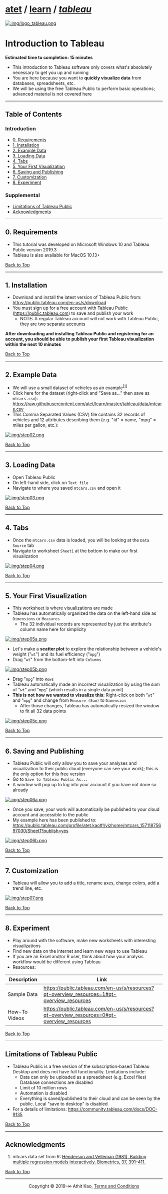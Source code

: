 # [atet](https://github.com/atet) / [learn](https://github.com/atet/learn/blob/master/README.md#atet--learn) / [**_tableau_**](https://github.com/atet/learn/blob/master/tableau/README.md#atet--learn--tableau)

[![.img/logo_tableau.png](.img/logo_tableau.png)](#nolink)

# Introduction to Tableau

**Estimated time to completion: 15 minutes**

* This introduction to Tableau software only covers what's absolutely necessary to get you up and running
* You are here because you want to **quickly visualize data** from databases, spreadsheets, etc.
* We will be using the free Tableau Public to perform basic operations; advanced material is not covered here

--------------------------------------------------------------------------------------------------

## Table of Contents

### Introduction

* [0. Requirements](#0-requirements)
* [1. Installation](#1-installation)
* [2. Example Data](#2-example-data)
* [3. Loading Data](#3-loading-data)
* [4. Tabs](#4-tabs)
* [5. Your First Visualization](#5-your-first-visualization)
* [6. Saving and Publishing](#6-saving-and-publishing)
* [7. Customization](#7-customization)
* [8. Experiment](#8-experiment)

### Supplemental

* [Limitations of Tableau Public](#limitations-of-tableau-public)
* [Acknowledgments](#acknowledgments)

--------------------------------------------------------------------------------------------------

## 0. Requirements

* This tutorial was developed on Microsoft Windows 10 and Tableau Public version 2019.3
* Tableau is also available for MacOS 10.13+

[Back to Top](#table-of-contents)

--------------------------------------------------------------------------------------------------

## 1. Installation

* Download and install the latest version of Tableau Public from: <a href="https://public.tableau.com/en-us/s/download" target="_blank">https://public.tableau.com/en-us/s/download</a>
* You must sign up for a free account with Tableau Public (<a href="https://public.tableau.com" target="_blank">https://public.tableau.com</a>) to save and publish your work
   * NOTE: A regular Tableau account will not work with Tableau Public, they are two separate accounts

**After downloading and installing Tableau Public and registering for an account, you should be able to publish your first Tableau visualization within the next 10 minutes**

[Back to Top](#table-of-contents)

--------------------------------------------------------------------------------------------------

## 2. Example Data

* We will use a small dataset of vehicles as an example<sup>[[1]](#acknowledgments)</sup>
* Click here for the dataset (right-click and "Save as..." then save as `mtcars.csv`): <a href="https://raw.githubusercontent.com/atet/learn/master/tableau/data/mtcars.csv" target="_blank">https://raw.githubusercontent.com/atet/learn/master/tableau/data/mtcars.csv</a>
* This Comma Separated Values (CSV) file contains 32 records of vehicles and 12 attributes describing them (e.g. "id" = name, "mpg" = miles per gallon, etc.):

[![.img/step02.png](.img/step02.png)](#nolink)

[Back to Top](#table-of-contents)

--------------------------------------------------------------------------------------------------

## 3. Loading Data

* Open Tableau Public
* On left-hand side, click on `Text file`
* Navigate to where you saved `mtcars.csv` and open it

[![.img/step03.png](.img/step03.png)](#nolink)

[Back to Top](#table-of-contents)

--------------------------------------------------------------------------------------------------

## 4. Tabs

* Once the `mtcars.csv` data is loaded, you will be looking at the `Data Source` tab
* Navigate to worksheet `Sheet1` at the bottom to make our first visualization

[![.img/step04.png](.img/step04.png)](#nolink)

[Back to Top](#table-of-contents)

--------------------------------------------------------------------------------------------------

## 5. Your First Visualization

* This worksheet is where visualizations are made
* Tableau has automatically organized the data on the left-hand side as `Dimensions` or `Measures`
   * The 32 individual records are represented by just the attribute's column name here for simplicity

[![.img/step05a.png](.img/step05a.png)](#nolink)

* Let's make a **scatter plot** to explore the relationship between a vehicle's weight ("`wt`") and its fuel efficiency ("`mpg`")
* Drag "`wt`" from the bottom-left into `Columns`

[![.img/step05b.png](.img/step05b.png)](#nolink)

* Drag "`mpg`" into `Rows`
* Tableau automatically made an incorrect visualization by using the _sum_ of "`wt`" and "`mpg`" (which results in a single data point)
* **This is not how we wanted to visualize this**: Right-click on both "`wt`" and "`mpg`" and change from `Measure (Sum)` to `Dimension`
   * After those changes, Tableau has automatically resized the window to fit all 32 data points

[![.img/step05c.png](.img/step05c.png)](#nolink)

[Back to Top](#table-of-contents)

--------------------------------------------------------------------------------------------------

## 6. Saving and Publishing

* Tableau Public will only allow you to save your analyses and visualization to their public cloud (everyone can see your work); this is the only option for this free version
* Go to `Save to Tableau Public As...`
* A window will pop up to log into your account if you have not done so already

[![.img/step06a.png](.img/step06a.png)](#nolink)

* Once you save, your work will automatically be published to your cloud account and accessible to the public
* My example here has been published to: <a href="https://public.tableau.com/profile/atet.kao#!/vizhome/mtcars_15711875697030/Sheet1?publish=yes" target="_blank">https://public.tableau.com/profile/atet.kao#!/vizhome/mtcars_15711875697030/Sheet1?publish=yes</a>

[![.img/step06b.png](.img/step06b.png)](#nolink)

[Back to Top](#table-of-contents)

--------------------------------------------------------------------------------------------------

## 7. Customization

* Tableau will allow you to add a title, rename axes, change colors, add a trend line, etc.

[![.img/step07.png](.img/step07.png)](#nolink)

[Back to Top](#table-of-contents)

--------------------------------------------------------------------------------------------------

## 8. Experiment

* Play around with the software, make new worksheets with interesting visualizations
* Find new data on the internet and learn new ways to use Tableau
* If you are an Excel and/or R user, think about how your analysis workflow would be different using Tableau
* Resources:

Description | Link
--- | ---
Sample Data | <a href="https://public.tableau.com/en-us/s/resources?qt-overview_resources=1#qt-overview_resources" target="_blank">https://public.tableau.com/en-us/s/resources?qt-overview_resources=1#qt-overview_resources</a>
How-To Videos | <a href="https://public.tableau.com/en-us/s/resources?qt-overview_resources=0#qt-overview_resources" target="_blank">https://public.tableau.com/en-us/s/resources?qt-overview_resources=0#qt-overview_resources</a>

[Back to Top](#table-of-contents)

--------------------------------------------------------------------------------------------------

## Limitations of Tableau Public

* Tableau Public is a free version of the subscription-based Tableau Desktop and does not have full functionality. Limitations include:
   * Data can only be uploaded as a spreadsheet (e.g. Excel files) Database connections are disabled
   * Limit of 10 million rows
   * Automation is disabled
   * Everything is saved/published to their cloud and can be seen by the public. Local "save to desktop" is disabled
* For a details of limitations: <a href="https://community.tableau.com/docs/DOC-9135" target="_blank">https://community.tableau.com/docs/DOC-9135</a>

[Back to Top](#table-of-contents)

--------------------------------------------------------------------------------------------------

## Acknowledgments

1. mtcars data set from R: <a href="https://stat.ethz.ch/R-manual/R-devel/library/datasets/html/mtcars.html" target="_blank">Henderson and Velleman (1981), Building multiple regression models interactively. Biometrics, 37, 391–411.</a>

<a href="" target="_blank"></a>

[Back to Top](#table-of-contents)

--------------------------------------------------------------------------------------------------

<p align="center">Copyright © 2019-∞ Athit Kao, <a href="http://www.athitkao.com/tos.html" target="_blank">Terms and Conditions</a></p>